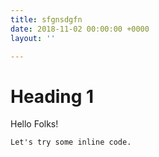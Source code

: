 ```yaml
---
title: sfgnsdgfn
date: 2018-11-02 00:00:00 +0000
layout: ''

---
```

# Heading 1

Hello Folks!

`Let's try some inline code.`